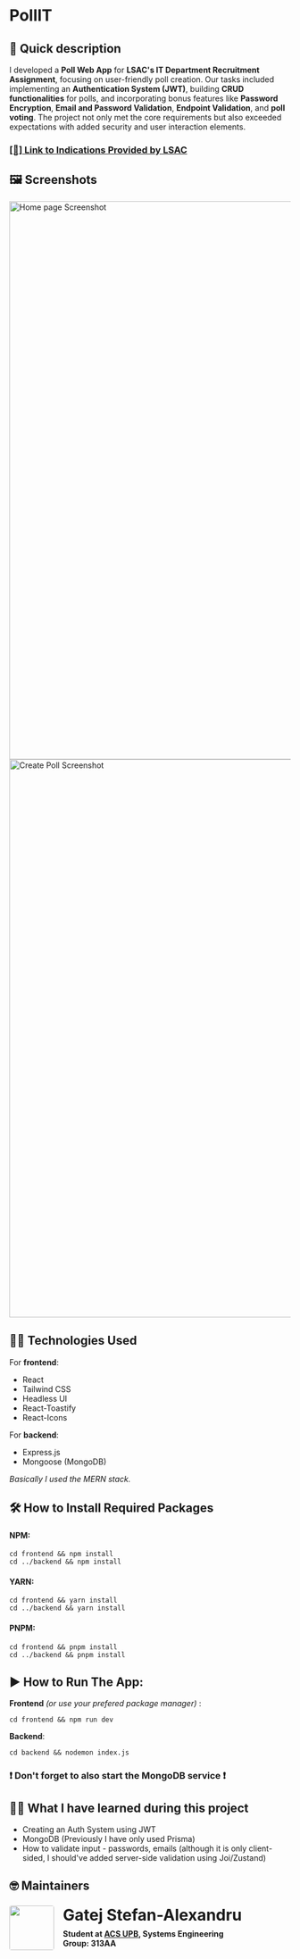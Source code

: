 # PollIT

## 📜 Quick description

I developed a **Poll Web App** for **LSAC's IT Department Recruitment Assignment**, focusing on user-friendly poll creation. Our tasks included implementing an **Authentication System (JWT)**, building **CRUD functionalities** for polls, and incorporating bonus features like **Password Encryption**, **Email and Password Validation**, **Endpoint Validation**, and **poll voting**. The project not only met the core requirements but also exceeded expectations with added security and user interaction elements.

### [[📖] Link to Indications Provided by LSAC](https://docs.google.com/document/d/1mRwv0A3O1fdk6pXso4xheiS6RlkkhlVJ3OtfRvjVUEg/edit)

## 🖼️ Screenshots

<img src="https://i.imgur.com/Lhsfvlw.png" width="1000" alt="Home page Screenshot">
<img src="https://i.imgur.com/Hyd3jB6.png" width="1000" alt="Create Poll Screenshot">

## 🧑‍💻 Technologies Used

For **frontend**:

- React
- Tailwind CSS
- Headless UI
- React-Toastify
- React-Icons

For **backend**:

- Express.js
- Mongoose (MongoDB)

_Basically I used the MERN stack._

## 🛠️ How to Install Required Packages

#### NPM:

```
cd frontend && npm install
cd ../backend && npm install
```

#### YARN:

```
cd frontend && yarn install
cd ../backend && yarn install
```

#### PNPM:

```
cd frontend && pnpm install
cd ../backend && pnpm install
```

## ▶️ How to Run The App:

**Frontend** _(or use your prefered package manager)_ :

```
cd frontend && npm run dev
```

**Backend**:

```
cd backend && nodemon index.js
```

### ❗ Don't forget to also start the MongoDB service ❗

## 👨‍🏫 What I have learned during this project

- Creating an Auth System using JWT
- MongoDB (Previously I have only used Prisma)
- How to validate input - passwords, emails (although it is only client-sided, I should've added server-side validation using Joi/Zustand)

## 🤓 Maintainers

<h3 style="display:flex; flex-direction: row; align-items:top; justify-content: start; gap: 1rem;">
<a href="https://github.com/CodexDevv">
<img style="border-radius: 4px" src="https://avatars.githubusercontent.com/u/63602716?v=4" width="80">
</a>
<div style="display: flex; flex-direction: column;">
<span style="font-size:28px">Gatej Stefan-Alexandru</span>
<div style="padding: 4px"></div>
<span style="font-size:14px" >Student at <a href="http://acs.pub.ro/">ACS UPB</a>, Systems Engineering</span>
<span style="font-size:14px">Group: 313AA</span>
</div>
</h3>
